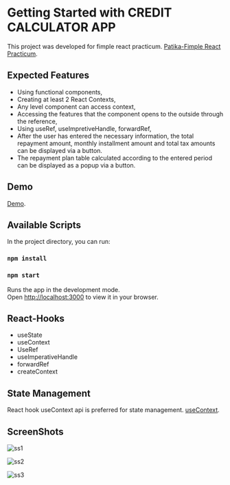 # Getting Started with CREDIT CALCULATOR APP

This project was developed for fimple react practicum. [Patika-Fimple React Practicum](https://www.patika.dev/bootcamp/fimple-react-practicum).

## Expected Features

- Using functional components,
- Creating at least 2 React Contexts,
- Any level component can access context,
- Accessing the features that the component opens to the outside through the reference,
- Using useRef, useImpretiveHandle, forwardRef,
- After the user has entered the necessary information, the total repayment amount, monthly installment amount and total tax amounts can be displayed via a button.
- The repayment plan table calculated according to the entered period can be displayed as a popup via a button.

## Demo

[Demo](https://fimple-credit-calculator-app.netlify.app/).

## Available Scripts

In the project directory, you can run:

### `npm install`

### `npm start`

Runs the app in the development mode.\
Open [http://localhost:3000](http://localhost:3000) to view it in your browser.

## React-Hooks

- useState
- useContext
- UseRef
- useImperativeHandle
- forwardRef
- createContext

## State Management

React hook useContext api is preferred for state management. [useContext](https://www.w3schools.com/react/react_usecontext.asp).

## ScreenShots

![ss1](https://user-images.githubusercontent.com/105972909/190889461-ead71740-cca3-4b00-b526-810232de854b.png)

![ss2](https://user-images.githubusercontent.com/105972909/190889595-71d557b4-b8b0-4004-8761-bb737add5936.png)

![ss3](https://user-images.githubusercontent.com/105972909/190889550-e66c55c4-840a-403c-8337-c2412bfe268c.png)


